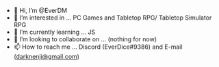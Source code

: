 - 👋 Hi, I’m @EverDM
- 👀 I’m interested in ... PC Games and Tabletop RPG/ Tabletop Simulator RPG
- 🌱 I’m currently learning ... JS
- 💞️ I’m looking to collaborate on ... (nothing for now)
- 📫 How to reach me ... Discord (EverDice#9386) and E-mail (darknenji@gmail.com)

<!---
EverDM/EverDM is a ✨ special ✨ repository because its `README.md` (this file) appears on your GitHub profile.
You can click the Preview link to take a look at your changes.
--->
